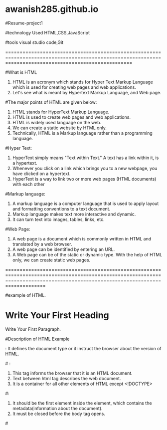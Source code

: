 # awanish285.github.io
#Resume-project1




#technology Used
HTML,CSS,JavaScript

#tools
visual studio code,Git

========================================================================================================================================================


#What is HTML
1) HTML is an acronym which stands for Hyper Text Markup Language which is used for creating web pages and web applications. 
2) Let's see what is meant by Hypertext Markup Language, and Web page.

#The major points of HTML are given below:


1) HTML stands for HyperText Markup Language.
2) HTML is used to create web pages and web applications.
3) HTML is widely used language on the web.
4) We can create a static website by HTML only.
5) Technically, HTML is a Markup language rather than a programming language.

#Hyper Text: 
1) HyperText simply means "Text within Text." A text has a link within it, is a hypertext. 
2) Whenever you click on a link which brings you to a new webpage, you have clicked on a hypertext. 
3) HyperText is a way to link two or more web pages (HTML documents) with each other


#Markup language: 
1) A markup language is a computer language that is used to apply layout and formatting conventions to a text document. 
2) Markup language makes text more interactive and dynamic. 
3) It can turn text into images, tables, links, etc.


#Web Page: 
1) A web page is a document which is commonly written in HTML and translated by a web browser. 
2) A web page can be identified by entering an URL. 
3) A Web page can be of the static or dynamic type. With the help of HTML only, we can create static web pages.

================================================================================================================================================================================

#example of HTML.

<!DOCTYPE>  
<html>  
<head>  
<title>Web page title</title>  
</head>  
<body>  
<h1>Write Your First Heading</h1>  
<p>Write Your First Paragraph.</p>  
</body>  
</html>


#Description of HTML Example

<!DOCTYPE>: It defines the document type or it instruct the browser about the version of HTML.

#<html > :

1) This tag informs the browser that it is an HTML document. 
2) Text between html tag describes the web document. 
3) It is a container for all other elements of HTML except <!DOCTYPE>


#<head>:

1) It should be the first element inside the <html> element, which contains the metadata(information about the document). 
2) It must be closed before the body tag opens.


#<title>:
 
1) As its name suggested, it is used to add title of that HTML page which appears at the top of the browser window. 
2) It must be placed inside the head tag and should close immediately. (Optional)


#<body> : 

1) Text between body tag describes the body content of the page that is visible to the end user. 
2) This tag contains the main content of the HTML document.

#<h1> : 

Text between <h1> tag describes the first level heading of the webpage.

#<p> : 

Text between <p> tag describes the paragraph of the webpage.



#Features of HTML

1) It is a very easy and simple language. It can be easily understood and modified.

2) It is very easy to make an effective presentation with HTML because it has a lot of formatting tags.

3) It is a markup language, so it provides a flexible way to design web pages along with the text.

4) It facilitates programmers to add a link on the web pages (by html anchor tag), so it enhances the interest of browsing of the user.

5) It is platform-independent because it can be displayed on any platform like Windows, Linux, and Macintosh, etc.

6) It facilitates the programmer to add Graphics, Videos, and Sound to the web pages which makes it more attractive and interactive.

7) HTML is a case-insensitive language, which means we can use tags either in lower-case or upper-case.


=================================================================================================================================================================================
#CSS:

The major points of CSS are given below:

1) CSS stands for Cascading Style Sheet.
2) CSS is used to design HTML tags.
3) CSS is a widely used language on the web.
4) HTML, CSS and JavaScript are used for web designing. It helps the web designers to apply style on HTML tags.



#What is CSS
1) CSS stands for Cascading Style Sheets. 
2) It is a style sheet language which is used to describe the look and formatting of a document written in markup language. 
3) It provides an additional feature to HTML. It is generally used with HTML to change the style of web pages and user interfaces. 
4) It can also be used with any kind of XML documents including plain XML, SVG and XUL.
5) CSS is used along with HTML and JavaScript in most websites to create user interfaces for web applications and user interfaces for many mobile applications.


#What does CSS do
1) You can add new looks to your old HTML documents.
2) You can completely change the look of your website with only a few changes in CSS code.



#Why use CSS
These are the three major benefits of CSS:

1) Solves a big problem
2) Before CSS, tags like font, color, background style, element alignments, border and size had to be repeated on every web page. 
3) This was a very long process. 
#For example: 
If you are developing a large website where fonts and color information are added on every single page, it will be become a long and expensive process. CSS was created to solve this problem. 
It was a W3C recommendation.

# 2) Saves a lot of time
CSS style definitions are saved in external CSS files so it is possible to change the entire website by changing just one file.

# 3) Provide more attributes
CSS provides more detailed attributes than plain HTML to define the look and feel of the website.


#CSS Syntax
A CSS rule set contains a selector and a declaration block.

# CSS syntax Example:

h1{color:yelow; font-size:11px;}


#Selector: 
Selector indicates the HTML element you want to style. It could be any tag like <h1>, <title> etc.


#Declaration Block: 

The declaration block can contain one or more declarations separated by a semicolon. For the above example, there are two declarations:

color: yellow;
font-size: 11 px;
Each declaration contains a property name and value, separated by a colon.

#Property: 
A Property is a type of attribute of HTML element. It could be color, border etc.

#Value: 

Values are assigned to CSS properties. In the above example, value "yellow" is assigned to color property.

======================================================================================================================================================
#javaScript:

1) JavaScript is an object-based scripting language which is lightweight and cross-platform.

2) JavaScript is not a compiled language, but it is a translated language. The JavaScript Translator (embedded in the browser) is responsible for translating the JavaScript code for the web browser.

#What is JavaScript:
1) JavaScript (js) is a light-weight object-oriented programming language which is used by several websites for scripting the webpages. 
2) It is an interpreted, full-fledged programming language that enables dynamic interactivity on websites when applied to an HTML document. 
3) It was introduced in the year 1995 for adding programs to the webpages in the Netscape Navigator browser. 
4) Since then, it has been adopted by all other graphical web browsers. With JavaScript, users can build modern web applications to interact directly without reloading the page every time. 
5) The traditional website uses js to provide several forms of interactivity and simplicity.




#Features of JavaScript
#There are following features of JavaScript:

1) All popular web browsers support JavaScript as they provide built-in execution environments.
2) JavaScript follows the syntax and structure of the C programming language. Thus, it is a structured programming language.
3) JavaScript is a weakly typed language, where certain types are implicitly cast (depending on the operation).
4) JavaScript is an object-oriented programming language that uses prototypes rather than using classes for inheritance.
5) It is a light-weighted and interpreted language.
6) It is a case-sensitive language.
7) JavaScript is supportable in several operating systems including, Windows, macOS, etc.
8) It provides good control to the users over the web browsers.


# Application of JavaScript
JavaScript is used to create interactive websites. It is mainly used for:

1) Client-side validation,
2) Dynamic drop-down menus,
3) Displaying date and time,
4) Displaying pop-up windows and dialog boxes (like an alert dialog box, confirm dialog box and prompt dialog box),
5) Displaying clocks etc.

#JavaScript Example

<script>  
document.write("Hello JavaScript by JavaScript");  
</script>  


